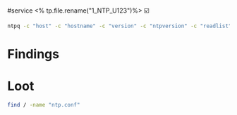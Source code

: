 #service 
<% tp.file.rename("1_NTP_U123")%>
☑️

```bash
ntpq -c "host" -c "hostname" -c "version" -c "ntpversion" -c "readlist" -c "readvar" -c "associations" -c "peers" -c "sysinfo" $hip
```

# Findings

# Loot
```bash
find / -name "ntp.conf"
```